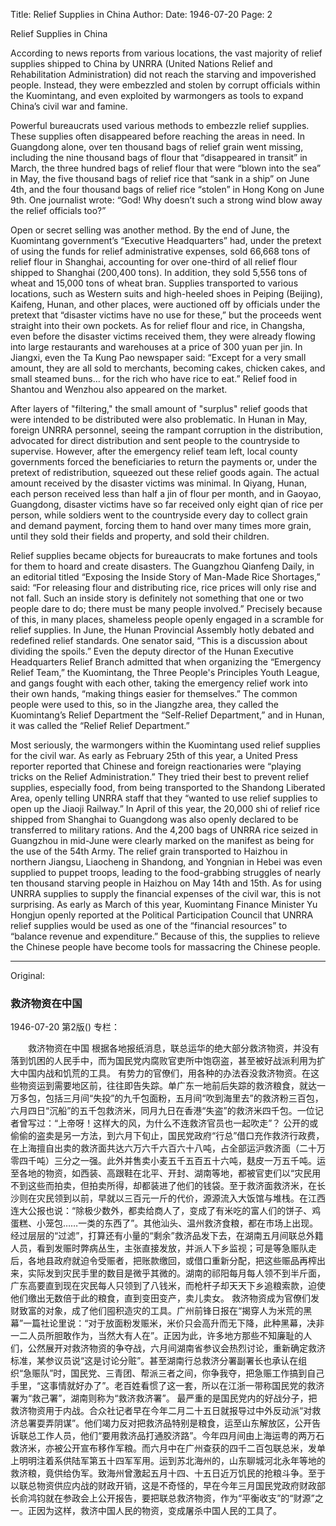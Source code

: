 Title: Relief Supplies in China
Author:
Date: 1946-07-20
Page: 2

Relief Supplies in China

According to news reports from various locations, the vast majority of relief supplies shipped to China by UNRRA (United Nations Relief and Rehabilitation Administration) did not reach the starving and impoverished people. Instead, they were embezzled and stolen by corrupt officials within the Kuomintang, and even exploited by warmongers as tools to expand China’s civil war and famine.

Powerful bureaucrats used various methods to embezzle relief supplies. These supplies often disappeared before reaching the areas in need. In Guangdong alone, over ten thousand bags of relief grain went missing, including the nine thousand bags of flour that “disappeared in transit” in March, the three hundred bags of relief flour that were “blown into the sea” in May, the five thousand bags of relief rice that “sank in a ship” on June 4th, and the four thousand bags of relief rice “stolen” in Hong Kong on June 9th. One journalist wrote: “God! Why doesn’t such a strong wind blow away the relief officials too?”

Open or secret selling was another method. By the end of June, the Kuomintang government’s “Executive Headquarters” had, under the pretext of using the funds for relief administrative expenses, sold 66,668 tons of relief flour in Shanghai, accounting for over one-third of all relief flour shipped to Shanghai (200,400 tons). In addition, they sold 5,556 tons of wheat and 15,000 tons of wheat bran. Supplies transported to various locations, such as Western suits and high-heeled shoes in Peiping (Beijing), Kaifeng, Hunan, and other places, were auctioned off by officials under the pretext that “disaster victims have no use for these,” but the proceeds went straight into their own pockets. As for relief flour and rice, in Changsha, even before the disaster victims received them, they were already flowing into large restaurants and warehouses at a price of 300 yuan per jin. In Jiangxi, even the Ta Kung Pao newspaper said: “Except for a very small amount, they are all sold to merchants, becoming cakes, chicken cakes, and small steamed buns… for the rich who have rice to eat.” Relief food in Shantou and Wenzhou also appeared on the market.

After layers of "filtering," the small amount of "surplus" relief goods that were intended to be distributed were also problematic. In Hunan in May, foreign UNRRA personnel, seeing the rampant corruption in the distribution, advocated for direct distribution and sent people to the countryside to supervise. However, after the emergency relief team left, local county governments forced the beneficiaries to return the payments or, under the pretext of redistribution, squeezed out these relief goods again. The actual amount received by the disaster victims was minimal. In Qiyang, Hunan, each person received less than half a jin of flour per month, and in Gaoyao, Guangdong, disaster victims have so far received only eight qian of rice per person, while soldiers went to the countryside every day to collect grain and demand payment, forcing them to hand over many times more grain, until they sold their fields and property, and sold their children.

Relief supplies became objects for bureaucrats to make fortunes and tools for them to hoard and create disasters. The Guangzhou Qianfeng Daily, in an editorial titled “Exposing the Inside Story of Man-Made Rice Shortages,” said: “For releasing flour and distributing rice, rice prices will only rise and not fall. Such an inside story is definitely not something that one or two people dare to do; there must be many people involved.” Precisely because of this, in many places, shameless people openly engaged in a scramble for relief supplies. In June, the Hunan Provincial Assembly hotly debated and redefined relief standards. One senator said, “This is a discussion about dividing the spoils.” Even the deputy director of the Hunan Executive Headquarters Relief Branch admitted that when organizing the “Emergency Relief Team,” the Kuomintang, the Three People's Principles Youth League, and gangs fought with each other, taking the emergency relief work into their own hands, “making things easier for themselves.” The common people were used to this, so in the Jiangzhe area, they called the Kuomintang’s Relief Department the “Self-Relief Department,” and in Hunan, it was called the “Relief Relief Department.”

Most seriously, the warmongers within the Kuomintang used relief supplies for the civil war. As early as February 25th of this year, a United Press reporter reported that Chinese and foreign reactionaries were “playing tricks on the Relief Administration.” They tried their best to prevent relief supplies, especially food, from being transported to the Shandong Liberated Area, openly telling UNRRA staff that they “wanted to use relief supplies to open up the Jiaoji Railway.” In April of this year, the 20,000 shi of relief rice shipped from Shanghai to Guangdong was also openly declared to be transferred to military rations. And the 4,200 bags of UNRRA rice seized in Guangzhou in mid-June were clearly marked on the manifest as being for the use of the 54th Army. The relief grain transported to Haizhou in northern Jiangsu, Liaocheng in Shandong, and Yongnian in Hebei was even supplied to puppet troops, leading to the food-grabbing struggles of nearly ten thousand starving people in Haizhou on May 14th and 15th. As for using UNRRA supplies to supply the financial expenses of the civil war, this is not surprising. As early as March of this year, Kuomintang Finance Minister Yu Hongjun openly reported at the Political Participation Council that UNRRA relief supplies would be used as one of the “financial resources” to “balance revenue and expenditure.” Because of this, the supplies to relieve the Chinese people have become tools for massacring the Chinese people.



<hr /> 

Original: 


### 救济物资在中国

1946-07-20
第2版()
专栏：

　　救济物资在中国
    根据各地报纸消息，联总运华的绝大部分救济物资，并没有落到饥困的人民手中，而为国民党内腐败官吏所中饱窃盗，甚至被好战派利用为扩大中国内战和饥荒的工具。
    有势力的官僚们，用各种的办法吞没救济物资。在这些物资运到需要地区前，往往即告失踪。单广东一地前后失踪的救济粮食，就达一万多包，包括三月间“失投”的九千包面粉，五月间“吹到海里去”的救济粉三百包，六月四日“沉船”的五千包救济米，同月九日在香港“失盗”的救济米四千包。一位记者曾写过：“上帝呀！这样大的风，为什么不连救济官员也一起吹走”？
    公开的或偷偷的盗卖是另一方法，到六月下旬止，国民党政府“行总”借口充作救济行政费，在上海擅自出卖的救济面共达六万六千六百六十八吨，占全部运沪救济面（二十万零四千吨）三分之一强。此外并售卖小麦五千五百五十六吨，麸皮一万五千吨。运至各地的物资，如西装、高跟鞋在北平、开封、湖南等地，都被官吏们以“灾民用不到这些而拍卖，但拍卖所得，却都装进了他们的钱袋。至于救济面救济米，在长沙则在灾民领到以前，早就以三百元一斤的代价，源源流入大饭馆与堆栈。在江西连大公报也说：“除极少数外，都卖给商人了，变成了有米吃的富人们的饼子、鸡蛋糕、小笼包……一类的东西了”。其他汕头、温州救济食粮，都在市场上出现。
    经过层层的“过滤”，打算还有小量的“剩余”救济品发下去，在湖南五月间联总外籍人员，看到发赈时弊病丛生，主张直接发放，并派人下乡监视；可是等急赈队走后，各地县政府就迫令受赈者，把账款缴回，或借口重新分配，把这些赈品再榨出来，实际发到灾民手里的数目是微乎其微的。湖南的祁阳每月每人领不到半斤面，广东高要直到现在灾民每人只领到了八钱米，而枪杆子却天天下乡追粮索款，迫使他们缴出无数倍于此的粮食，直到变田变产，卖儿卖女。
    救济物资成为官僚们发财致富的对象，成了他们囤积造灾的工具。广州前锋日报在“揭穿人为米荒的黑幕”一篇社论里说：“对于放面粉发赈米，米价只会高升而无下降，此种黑幕，决非一二人员所胆敢作为，当然大有人在”。正因为此，许多地方那些不知廉耻的人们，公然展开对救济物资的争夺战，六月间湖南省参议会热烈讨论，重新确定救济标准，某参议员说“这是讨论分赃”。甚至湖南行总救济分署副署长也承认在组织“急赈队”时，国民党、三青团、帮派三者之间，你争我夺，把急赈工作搞到自己手里，“这事情就好办了”。老百姓看惯了这一套，所以在江浙一带称国民党的救济署为“救己署”，湖南则称为“救济救济署”。
    最严重的是国民党内的好战分子，把救济物资用于内战。合众社记者早在今年二月二十五日就报导过中外反动派“对救济总署耍弄阴谋”。他们竭力反对把救济品特别是粮食，运至山东解放区，公开告诉联总工作人员，他们“要用救济品打通胶济路”。今年四月间由上海运粤的两万石救济米，亦被公开宣布移作军粮。而六月中在广州查获的四千二百包联总米，发单上明明注着系供陆军第五十四军军用。运到苏北海州的，山东聊城河北永年等地的救济粮，竟供给伪军。致海州曾激起五月十四、十五日近万饥民的抢粮斗争。至于以联总物资供应内战的财政开销，这是不奇怪的，早在今年三月国民党政府财政部长俞鸿钧就在参政会上公开报告，要把联总救济物资，作为“平衡收支”的“财源”之一。正因为这样，救济中国人民的物资，变成屠杀中国人民的工具了。
